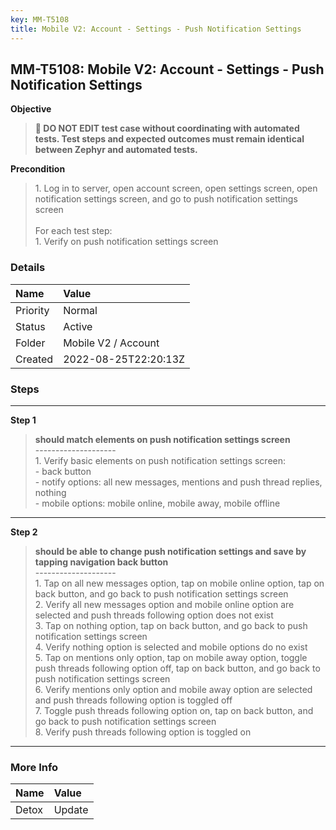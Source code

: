 ```yaml
---
key: MM-T5108
title: Mobile V2: Account - Settings - Push Notification Settings
---
```


## MM-T5108: Mobile V2: Account - Settings - Push Notification Settings

**Objective**

> <article><strong>🛑 DO NOT EDIT test case without coordinating with automated tests. Test steps and expected outcomes must remain identical between Zephyr and automated tests.</strong></article>

**Precondition**

> <article>1. Log in to server, open account screen, open settings screen, open notification settings screen, and go to push notification settings screen<br /><br />For each test step:<br />1. Verify on push notification settings screen</article>

### Details

| Name     | Value                |
| :------- | :------------------- |
| Priority | Normal               |
| Status   | Active               |
| Folder   | Mobile V2 / Account  |
| Created  | 2022-08-25T22:20:13Z |

### Steps

<hr/>

**Step 1**

> <article><strong>should match elements on push notification settings screen</strong><br />--------------------<br />1. Verify basic elements on push notification settings screen:<br />- back button<br />- notify options: all new messages, mentions and push thread replies, nothing<br />- mobile options: mobile online, mobile away, mobile offline</article>

<hr/>

**Step 2**

> <article><strong>should be able to change push notification settings and save by tapping navigation back button</strong><br />--------------------<br />1. Tap on all new messages option, tap on mobile online option, tap on back button, and go back to push notification settings screen<br />2. Verify all new messages option and mobile online option are selected and push threads following option does not exist<br />3. Tap on nothing option, tap on back button, and go back to push notification settings screen<br />4. Verify nothing option is selected and mobile options do no exist<br />5. Tap on mentions only option, tap on mobile away option, toggle push threads following option off, tap on back button, and go back to push notification settings screen<br />6. Verify mentions only option and mobile away option are selected and push threads following option is toggled off<br />7. Toggle push threads following option on, tap on back button, and go back to push notification settings screen<br />8. Verify push threads following option is toggled on</article>

<hr/>

### More Info

| Name  | Value  |
| :---- | :----- |
| Detox | Update |
